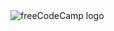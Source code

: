 <img src="https://upload.wikimedia.org/wikipedia/commons/3/39/FreeCodeCamp_logo.png" alt="freeCodeCamp logo"/>
